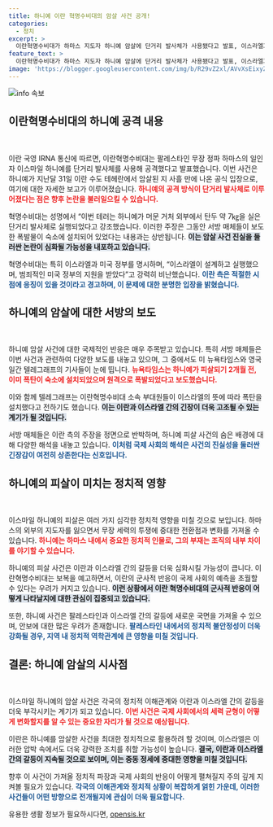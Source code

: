 ```yaml
---
title: 하니예 이란 혁명수비대의 암살 사건 공개!
categories:
  - 정치
excerpt: >
  이란혁명수비대가 하마스 지도자 하니예 암살에 단거리 발사체가 사용됐다고 발표, 이스라엘과 미국을 강하게 비난했습니다. 진실 공방 속에서 긴장이 고조되는 가운데 이란의 보복 예고가 불안감을 증폭시키고 있습니다.
feature_text: >
  이란혁명수비대가 하마스 지도자 하니예 암살에 단거리 발사체가 사용됐다고 발표, 이스라엘과 미국을 강하게 비난했습니다. 진실 공방 속에서 긴장이 고조되는 가운데 이란의 보복 예고가 불안감을 증폭시키고 있습니다.
image: 'https://blogger.googleusercontent.com/img/b/R29vZ2xl/AVvXsEixyZcFfHzMRdzZMjFBmAUKJYCLCGyLL1o632UiGVXcaFdKo_bkvkuCioo0uUKlGfBVcT3P84aROyZIXSBEx3Aw5nCQ3pTgDom1WDC4m8eifvWiAmWEEVb4x6G_l8C0QH225ldMjyaFvpxGEBGNO37VmDTDMHGhJPq73UglMfDca1-0aw/s1600/blogspot.png'
---
```


<p><img src="https://blogger.googleusercontent.com/img/b/R29vZ2xl/AVvXsEixyZcFfHzMRdzZMjFBmAUKJYCLCGyLL1o632UiGVXcaFdKo_bkvkuCioo0uUKlGfBVcT3P84aROyZIXSBEx3Aw5nCQ3pTgDom1WDC4m8eifvWiAmWEEVb4x6G_l8C0QH225ldMjyaFvpxGEBGNO37VmDTDMHGhJPq73UglMfDca1-0aw/s1600/blogspot.png" alt="info 속보" /></p>

<h2 data-ke-size="size26">이란혁명수비대의 하니예 공격 내용</h2>

<p data-ke-size="size16">&nbsp;</p> 

<p>이란 국영 IRNA 통신에 따르면, 이란혁명수비대는 팔레스타인 무장 정파 하마스의 일인자 이스마일 하니예를 단거리 발사체를 사용해 공격했다고 발표했습니다. 이번 사건은 하니예가 지난달 31일 이란 수도 테헤란에서 암살된 지 사흘 만에 나온 공식 입장으로, 여기에 대한 자세한 보고가 이루어졌습니다. <b><span style="color: #ee2323;">하니예의 공격 방식이 단거리 발사체로 이루어졌다는 점은 향후 논란을 불러일으킬 수 있습니다.</span></b></p>

<p>혁명수비대는 성명에서 “이번 테러는 하니예가 머문 거처 외부에서 탄두 약 7㎏을 실은 단거리 발사체로 실행되었다고 강조했습니다. 이러한 주장은 그동안 서방 매체들이 보도한 폭발물이 숙소에 설치되어 있었다는 내용과는 상반됩니다. <b><span style="background-color: #21538527;">이는 암살 사건 진실을 둘러싼 논란이 심화될 가능성을 내포하고 있습니다.</span></b></p>

<p>혁명수비대는 특히 이스라엘과 미국 정부를 명시하며, “이스라엘이 설계하고 실행했으며, 범죄적인 미국 정부의 지원을 받았다”고 강력히 비난했습니다. <b><span style="color: #1a5490;">이란 측은 적절한 시점에 응징이 있을 것이라고 경고하며, 이 문제에 대한 분명한 입장을 밝혔습니다.</span></b></p>

<h2 data-ke-size="size26">하니예의 암살에 대한 서방의 보도</h2>

<p data-ke-size="size16">&nbsp;</p> 

<p>하니예 암살 사건에 대한 국제적인 반응은 매우 주목받고 있습니다. 특히 서방 매체들은 이번 사건과 관련하여 다양한 보도를 내놓고 있으며, 그 중에서도 미 뉴욕타임스와 영국 일간 텔레그래프의 기사들이 눈에 띱니다. <b><span style="color: #ee2323;">뉴욕타임스는 하니예가 피살되기 2개월 전, 이미 폭탄이 숙소에 설치되었으며 원격으로 폭발되었다고 보도했습니다.</span></b></p>

<p>이와 함께 텔레그래프는 이란혁명수비대 소속 부대원들이 이스라엘의 뜻에 따라 폭탄을 설치했다고 전하기도 했습니다. <b><span style="background-color: #21538527;">이는 이란과 이스라엘 간의 긴장이 더욱 고조될 수 있는 계기가 될 것입니다.</span></b></p>

<p>서방 매체들은 이란 측의 주장을 정면으로 반박하며, 하니예 피살 사건의 숨은 배경에 대해 다양한 해석을 내놓고 있습니다. <b><span style="color: #1a5490;">이처럼 국제 사회의 해석은 사건의 진실성을 둘러싼 긴장감이 여전히 상존한다는 신호입니다.</span></b></p>

<h2 data-ke-size="size26">하니예의 피살이 미치는 정치적 영향</h2>

<p data-ke-size="size16">&nbsp;</p> 

<p>이스마일 하니예의 피살은 여러 가지 심각한 정치적 영향을 미칠 것으로 보입니다. 하마스의 외부의 지도자를 잃으면서 무장 세력의 투쟁에 중대한 전환점과 변화를 가져올 수 있습니다. <b><span style="color: #ee2323;">하니예는 하마스 내에서 중요한 정치적 인물로, 그의 부재는 조직의 내부 차이를 야기할 수 있습니다.</span></b></p>

<p>하니예의 피살 사건은 이란과 이스라엘 간의 갈등을 더욱 심화시킬 가능성이 큽니다. 이란혁명수비대는 보복을 예고하면서, 이란의 군사적 반응이 국제 사회의 예측을 초월할 수 있다는 우려가 커지고 있습니다. <b><span style="background-color: #21538527;">이런 상황에서 이란 혁명수비대의 군사적 반응이 어떻게 나타날지에 대한 관심이 집중되고 있습니다.</span></b></p>

<p>또한, 하니예 사건은 팔레스타인과 이스라엘 간의 갈등에 새로운 국면을 가져올 수 있으며, 안보에 대한 많은 우려가 존재합니다. <b><span style="color: #1a5490;">팔레스타인 내에서의 정치적 불안정성이 더욱 강화될 경우, 지역 내 정치적 역학관계에 큰 영향을 미칠 것입니다.</span></b></p>

<h2 data-ke-size="size26">결론: 하니예 암살의 시사점</h2>

<p data-ke-size="size16">&nbsp;</p> 

<p>이스마일 하니예의 암살 사건은 각국의 정치적 이해관계와 이란과 이스라엘 간의 갈등을 더욱 부각시키는 계기가 되고 있습니다. <b><span style="color: #ee2323;">이번 사건은 국제 사회에서의 세력 균형이 어떻게 변화할지를 알 수 있는 중요한 자리가 될 것으로 예상됩니다.</span></b></p>

<p>이란은 하니예를 암살한 사건을 최대한 정치적으로 활용하려 할 것이며, 이스라엘은 이러한 압박 속에서도 더욱 강력한 조치를 취할 가능성이 높습니다. <b><span style="background-color: #21538527;">결국, 이란과 이스라엘 간의 갈등이 지속될 것으로 보이며, 이는 중동 정세에 중대한 영향을 미칠 것입니다.</span></b></p>

<p>향후 이 사건이 가져올 정치적 파장과 국제 사회의 반응이 어떻게 펼쳐질지 주의 깊게 지켜볼 필요가 있습니다. <b><span style="color: #1a5490;">각국의 이해관계와 정치적 상황이 복잡하게 얽힌 가운데, 이러한 사건들이 어떤 방향으로 전개될지에 관심이 더욱 필요합니다.</span></b></p>
유용한 생활 정보가 필요하시다면, <a href="https://opensis.kr" rel="dofollow">opensis.kr</a>


